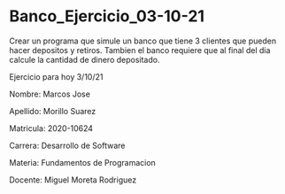 # Banco_Ejercicio_03-10-21
Crear un programa que simule un banco que tiene 3 clientes que pueden hacer depositos y retiros. Tambien el banco requiere que al final del dia calcule la cantidad de dinero depositado.

Ejercicio para hoy 3/10/21

Nombre: Marcos Jose

Apellido: Morillo Suarez

Matricula: 2020-10624

Carrera: Desarrollo de Software

Materia: Fundamentos de Programacion

Docente: Miguel Moreta Rodriguez
